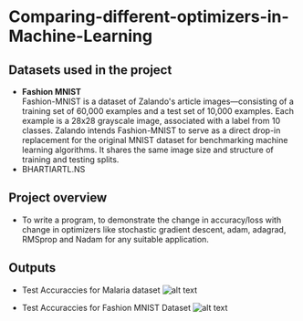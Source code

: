 # Comparing-different-optimizers-in-Machine-Learning


## Datasets used in the project
- **Fashion MNIST**  
Fashion-MNIST is a dataset of Zalando's article images—consisting of a training set of 60,000 examples and a test set of 10,000 examples. Each example is a 28x28 grayscale image, associated with a label from 10 classes. Zalando intends Fashion-MNIST to serve as a direct drop-in replacement for the original MNIST dataset for benchmarking machine learning algorithms. It shares the same image size and structure of training and testing splits.
- BHARTIARTL.NS



## Project overview
- To write a program, to demonstrate the change in accuracy/loss with change in optimizers like stochastic gradient descent, adam, adagrad, RMSprop and Nadam for any suitable application.


## Outputs
- Test Accuraccies for Malaria dataset
![alt text](https://github.com/Jeevan-Thukrul/)

- Test Accuraccies for Fashion MNIST Dataset
![alt text](https://github.com/Jeevan-Thukrul/)
